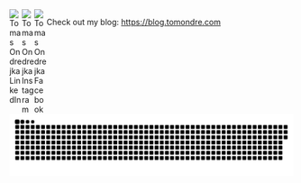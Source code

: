 
<a href="https://linkedin.com/in/tomas-ondrejka">
  <img align="left" alt="Tomas Ondrejka LinkedIn" width="22px" src="https://cdn.tomondre.com/icons/linkedinn.svg" />
</a>
<a href="https://www.instagram.com/tomas_ondrejka_/">
  <img align="left" alt="Tomas Ondrejka Instagram" width="22px" src="https://cdn.tomondre.com/icons/instagram.svg" />
</a>
<a href="https://www.facebook.com/tomas.o.ondrejka/">
  <img align="left" alt="Tomas Ondrejka Facebook" width="22px" src="https://cdn.tomondre.com/icons/facebook.svg" />
</a>

[](https://visitor-badge.glitch.me/badge?page_id=tondrejk.tondrejk)

Check out my blog: https://blog.tomondre.com

<a href=#><img src="contributions.svg"></a>




<!--
**tomondre/tomondre** is a ✨ _special_ ✨ repository because its `README.md` (this file) appears on your GitHub profile.

Here are some ideas to get you started:

- 🔭 I’m currently working on ...
- 🌱 I’m currently learning ...
- 👯 I’m looking to collaborate on ...
- 🤔 I’m looking for help with ...
- 💬 Ask me about ...
- 📫 How to reach me: ...
- 😄 Pronouns: ...
- ⚡ Fun fact: ...
-->
